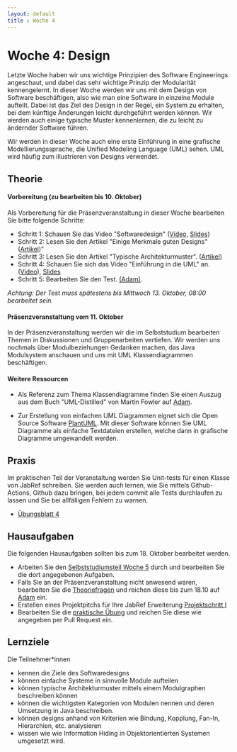 ```yaml
---
layout: default
title : Woche 4
---
```


# Woche 4: Design

Letzte Woche haben wir uns wichtige Prinzipien des Software Engineerings angeschaut, und dabei das sehr wichtige Prinzip 
der Modularität kennengelernt. In dieser Woche werden wir uns mit dem Design von Software beschäftigen, also wie man eine Software in einzelne Module aufteilt. Dabei ist das Ziel des Design in der Regel, ein System zu erhalten, bei dem künftige
Änderungen leicht durchgeführt werden können. Wir werden auch einige typische Muster kennenlernen, die zu leicht zu ändernder Software führen.

Wir werden in dieser Woche auch eine erste Einführung in eine grafische Modellierungssprache, die Unified Modeling Language (UML) sehen. UML wird häufig zum illustrieren von Designs verwendet. 


## Theorie

#### Vorbereitung (zu bearbeiten bis 10. Oktober)


Als Vorbereitung für die Präsenzveranstaltung in dieser Woche bearbeiten Sie bitte folgende Schritte:

* Schritt 1: Schauen Sie das Video "Softwaredesign" ([Video](https://unibas.cloud.panopto.eu/Panopto/Pages/Viewer.aspx?id=d335d440-5091-44d1-b108-b06600bd5a05), [Slides](./slides/Design.pdf))
* Schritt 2: Lesen Sie den Artikel  "Einige Merkmale guten Designs"  ([Artikel](./design-hints))"
* Schritt 3: Lesen Sie den Artikel "Typische Architekturmuster". ([Artikel](./articles/module-architectural-patterns))
* Schritt 4: Schauen Sie sich das Video "Einführung in die UML" an. ([Video](https://unibas.cloud.panopto.eu/Panopto/Pages/Viewer.aspx?id=8c8cffc1-41ce-442c-b391-b06600bd5a47)), [Slides](./slides/UML-Klassendiagramme.pdf)
* Schritt 5: Bearbeiten Sie den Test. [(Adam)](https://adam.unibas.ch/goto_adam_tst_1629491.html).

*Achtung: Der Test muss spätestens bis Mittwoch 13. Oktober, 08:00 bearbeitet sein.*

####  Präsenzveranstaltung vom 11. Oktober

In der Präsenzveranstaltung werden wir die im Selbststudium bearbeiten Themen in Diskussionen und Gruppenarbeiten vertiefen. 
Wir werden uns nochmals über Modulbeziehungen Gedanken machen, das Java Modulsystem anschauen und uns mit UML Klassendiagrammen beschäftigen.

#### Weitere Ressourcen 

* Als Referenz zum Thema Klassendiagramme finden Sie einen Auszug aus dem Buch "UML-Distilled" von Martin Fowler auf [Adam](https://adam.unibas.ch/goto_adam_file_1631331_download.html).

* Zur Erstellung von einfachen UML Diagrammen eignet sich die Open Source Software [PlantUML](https://plantuml.com/). Mit dieser Software können Sie UML Diagramme als einfache Textdateien erstellen, welche dann in grafische Diagramme umgewandelt werden.

## Praxis

 Im praktischen Teil der Veranstaltung werden Sie Unit-tests für einen Klasse von JabRef schreiben. Sie werden auch lernen, 
 wie Sie mittels Github-Actions, Github dazu bringen, bei jedem commit alle Tests durchlaufen zu lassen und Sie bei allfälligen 
 Fehlern zu warnen. 

* [Übungsblatt 4](../exercises/unit-tests-und-ci) 


## Hausaufgaben

Die folgenden Hausaufgaben sollten bis zum 18. Oktober bearbeitet werden. 

* Arbeiten Sie den [Selbststudiumsteil Woche 5](../week5/index) durch und bearbeiten Sie die dort angegebenen Aufgaben. 
* Falls Sie an der Präsenzveranstaltung nicht anwesend waren, bearbeiten Sie die [Theoriefragen](theory-exercises) und reichen diese bis zum 18.10 auf [Adam](https://adam.unibas.ch/goto_adam_exc_1629562.html) ein. 
* Erstellen eines Projektpitchs für Ihre JabRef Erweiterung [Projektschritt I](../project/pitch)
* Bearbeiten Sie die [praktische Übung](../exercises/unit-tests-und-ci) und reichen Sie diese wie angegeben per Pull Request ein. 


## Lernziele 

Die Teilnehmer*innen 

* kennen die Ziele des Softwaredesigns
* können einfache Systeme in sinnvolle Module aufteilen 
* können typische Architekturmuster mittels einem Modulgraphen beschreiben können
* können die wichtigsten Kategorien von Modulen nennen und deren Umsetzung in Java beschreiben.
* können designs anhand von Kriterien wie Bindung, Kopplung, Fan-In, Hierarchien, etc. analysieren
* wissen wie wie Information Hiding in Objektorientierten Systemen umgesetzt wird. 


